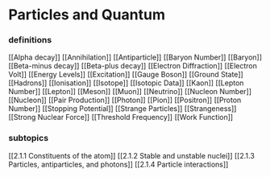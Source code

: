 # Particles and Quantum

### definitions
[[Alpha decay]]
[[Annihilation]]
[[Antiparticle]]
[[Baryon Number]]
[[Baryon]]
[[Beta-minus decay]]
[[Beta-plus decay]]
[[Electron Diffraction]]
[[Electron Volt]]
[[Energy Levels]]
[[Excitation]]
[[Gauge Boson]]
[[Ground State]]
[[Hadrons]]
[[Ionisation]]
[[Isotope]]
[[Isotopic Data]]
[[Kaon]]
[[Lepton Number]]
[[Lepton]]
[[Meson]]
[[Muon]]
[[Neutrino]]
[[Nucleon Number]]
[[Nucleon]]
[[Pair Production]]
[[Photon]]
[[Pion]]
[[Positron]]
[[Proton Number]]
[[Stopping Potential]]
[[Strange Particles]]
[[Strangeness]]
[[Strong Nuclear Force]]
[[Threshold Frequency]]
[[Work Function]]

### subtopics
[[2.1.1 Constituents of the atom]]
[[2.1.2 Stable and unstable nuclei]]
[[2.1.3 Particles, antiparticles, and photons]]
[[2.1.4 Particle interactions]]